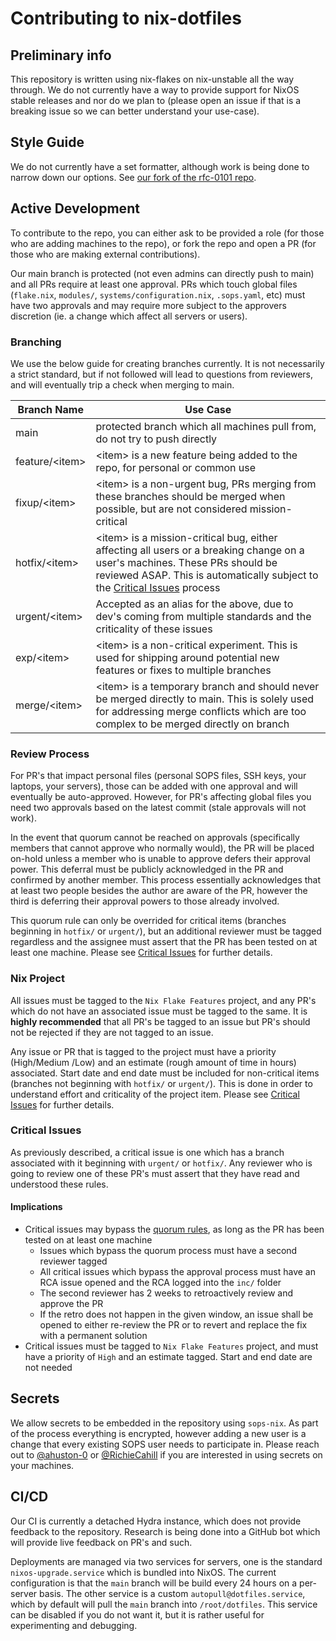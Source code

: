 # Contributing to nix-dotfiles

## Preliminary info

This repository is written using nix-flakes on nix-unstable all the way
through. We do not currently have a way to provide support for NixOS stable
releases and nor do we plan to (please open an issue if that
is a breaking issue so we can better understand your use-case).

## Style Guide

We do not currently have a set formatter, although work is being done to
narrow down our options. See
[our fork of the rfc-0101 repo](https://github.com/RAD-Development/rfc-0101).

## Active Development

To contribute to the repo, you can either ask to be provided a role
(for those who are adding machines to the repo), or fork the repo and open a PR
(for those who are making external contributions).

Our main branch is protected (not even admins can directly push to main) and
all PRs require at least one approval. PRs which touch global files
(`flake.nix`, `modules/`, `systems/configuration.nix`, `.sops.yaml`, etc)
must have two approvals and may require more subject to the approvers discretion
(ie. a change which affect all servers or users).

### Branching

We use the below guide for creating branches currently. It is not necessarily
a strict standard, but if not followed will lead to questions from reviewers,
and will eventually trip a check when merging to main.

| Branch Name      | Use Case                                                                                                                                                                             |
|------------------|--------------------------------------------------------------------------------------------------------------------------------------------------------------------------------------|
| main             | protected branch which all machines pull from, do not try to push directly                                                                                                            |
| feature/\<item\> | \<item\> is a new feature being added to the repo, for personal or common use                                                                                                        |
| fixup/\<item\>   | \<item\> is a non-urgent bug, PRs merging from these branches should be merged when possible, but are not considered mission-critical                                                |
| hotfix/\<item\>  | \<item\> is a mission-critical bug, either affecting all users or a breaking change on a user's machines. These PRs should be reviewed ASAP. This is automatically subject to the [Critical Issues](#critical-issues) process                                          |
| urgent/\<item\>  | Accepted as an alias for the above, due to dev's coming from multiple standards and the criticality of these issues                                                                  |
| exp/\<item\>     | \<item\> is a non-critical experiment. This is used for shipping around potential new features or fixes to multiple branches                                                         |
| merge/\<item\>   | \<item\> is a temporary branch and should never be merged directly to main. This is solely used for addressing merge conflicts which are too complex to be merged directly on branch |

### Review Process

For PR's that impact personal files (personal SOPS files, SSH keys, your laptops,
your servers), those can be added with one approval and will eventually be
auto-approved. However, for PR's affecting global files you need two
approvals based on the latest commit (stale approvals will not work).

In the event that quorum cannot be reached on approvals (specifically members
that cannot approve who normally would), the PR will be placed on-hold unless
a member who is unable to approve defers their approval power. This deferral
must be publicly acknowledged in the PR and confirmed by another member.
This process essentially acknowledges that at least two people besides the
author are aware of the PR, however the third is deferring their approval powers
to those already involved.

This quorum rule can only be overrided for critical items (branches beginning
in `hotfix/` or `urgent/`), but an additional reviewer must be tagged regardless
and the assignee must assert that the PR has been tested on at least one
machine. Please see [Critical Issues](#critical-issues) for further details.

### Nix Project

All issues must be tagged to the `Nix Flake Features` project, and any PR's
which do not have an associated issue must be tagged to the same. It is
**highly recommended** that all PR's be tagged to an issue but PR's should
not be rejected if they are not tagged to an issue.

Any issue or PR that is tagged to the project must have a priority (High/Medium
/Low) and an estimate (rough amount of time in hours) associated. Start date
and end date must be included for non-critical items (branches not beginning
with `hotfix/` or `urgent/`). This is done in order to understand effort and
criticality of the project item. Please see [Critical Issues](#critical-issues)
for further details.

### Critical Issues

As previously described, a critical issue is one which has a branch associated
with it beginning with `urgent/` or `hotfix/`. Any reviewer who is going to
review one of these PR's must assert that they have read and understood these
rules.

#### Implications

- Critical issues may bypass the [quorum rules](#review-process), as long as the
  PR has been tested on at least one machine
    - Issues which bypass the quorum process must have a second reviewer tagged
    - All critical issues which bypass the approval process must have an RCA issue
      opened and the RCA logged into the `inc/` folder
    - The second reviewer has 2 weeks to retroactively review and approve the PR
    - If the retro does not happen in the given window, an issue shall be opened
      to either re-review the PR or to revert and replace the fix with a
      permanent solution
- Critical issues must be tagged to `Nix Flake Features` project, and must have
  a priority of `High` and an estimate tagged. Start and end date are not needed

## Secrets

We allow secrets to be embedded in the repository using `sops-nix`. As part of
the process everything is encrypted, however adding a new user is a change
that every existing SOPS user needs to participate in. Please reach out to
[@ahuston-0](https://github.com/ahuston-0) or
[@RichieCahill](https://github.com/RichieCahill) if you are interested
in using secrets on your machines.

## CI/CD

Our CI is currently a detached Hydra instance, which does not provide
feedback to the repository. Research is being done into a GitHub bot which will
provide live feedback on PR's and such.

Deployments are managed via two services for servers, one is the standard
`nixos-upgrade.service` which is bundled into NixOS. The current configuration
is that the `main` branch will be build every 24 hours on a per-server basis.
The other service is a custom `autopull@dotfiles.service`, which by default
will pull the `main` branch into `/root/dotfiles`. This service can be disabled
if you do not want it, but it is rather useful for experimenting and debugging.
